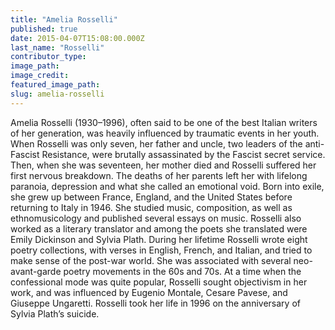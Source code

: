 ```yaml
---
title: "Amelia Rosselli"
published: true
date: 2015-04-07T15:08:00.000Z
last_name: "Rosselli"
contributor_type:
image_path:
image_credit:
featured_image_path:
slug: amelia-rosselli
---
```


Amelia Rosselli (1930–1996), often said to be one of the best Italian writers of her generation, was heavily influenced by traumatic events in her youth. When Rosselli was only seven, her father and uncle, two leaders of the anti-Fascist Resistance, were brutally assassinated by the Fascist secret service. Then, when she was seventeen, her mother died and Rosselli suffered her first nervous breakdown. The deaths of her parents left her with lifelong paranoia, depression and what she called an emotional void. Born into exile, she grew up between France, England, and the United States before returning to Italy in 1946. She studied music, composition, as well as ethnomusicology and published several essays on music. Rosselli also worked as a literary translator and among the poets she translated were Emily Dickinson and Sylvia Plath. During her lifetime Rosselli wrote eight poetry collections, with verses in English, French, and Italian, and tried to make sense of the post-war world. She was associated with several neo-avant-garde poetry movements in the 60s and 70s. At a time when the confessional mode was quite popular, Rosselli sought objectivism in her work, and was influenced by Eugenio Montale, Cesare Pavese, and Giuseppe Ungaretti. Rosselli took her life in 1996 on the anniversary of Sylvia Plath’s suicide.

